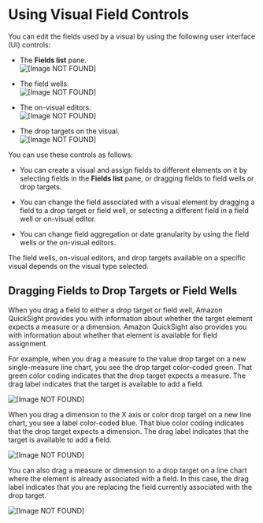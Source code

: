 # Using Visual Field Controls<a name="using-visual-field-controls"></a>

You can edit the fields used by a visual by using the following user interface \(UI\) controls:

+ The **Fields list** pane\.  
![\[Image NOT FOUND\]](http://docs.aws.amazon.com/quicksight/latest/user/images/fields-list.png)

+ The field wells\.  
![\[Image NOT FOUND\]](http://docs.aws.amazon.com/quicksight/latest/user/images/field-wells2.png)

+ The on\-visual editors\.  
![\[Image NOT FOUND\]](http://docs.aws.amazon.com/quicksight/latest/user/images/on-visual-editor.png)

+ The drop targets on the visual\.  
![\[Image NOT FOUND\]](http://docs.aws.amazon.com/quicksight/latest/user/images/drop-targets.png)

You can use these controls as follows:

+ You can create a visual and assign fields to different elements on it by selecting fields in the **Fields list** pane, or dragging fields to field wells or drop targets\.

+ You can change the field associated with a visual element by dragging a field to a drop target or field well, or selecting a different field in a field well or on\-visual editor\.

+ You can change field aggregation or date granularity by using the field wells or the on\-visual editors\.

The field wells, on\-visual editors, and drop targets available on a specific visual depends on the visual type selected\. 

## Dragging Fields to Drop Targets or Field Wells<a name="dragging-a-field"></a>

When you drag a field to either a drop target or field well, Amazon QuickSight provides you with information about whether the target element expects a measure or a dimension\. Amazon QuickSight also provides you with information about whether that element is available for field assignment\.

For example, when you drag a measure to the value drop target on a new single\-measure line chart, you see the drop target color\-coded green\. That green color coding indicates that the drop target expects a measure\. The drag label indicates that the target is available to add a field\. 

![\[Image NOT FOUND\]](http://docs.aws.amazon.com/quicksight/latest/user/images/drop-target1.png)

When you drag a dimension to the X axis or color drop target on a new line chart, you see a label color\-coded blue\. That blue color coding indicates that the drop target expects a dimension\. The drag label indicates that the target is available to add a field\. 

![\[Image NOT FOUND\]](http://docs.aws.amazon.com/quicksight/latest/user/images/drop-target2.png)

You can also drag a measure or dimension to a drop target on a line chart where the element is already associated with a field\. In this case, the drag label indicates that you are replacing the field currently associated with the drop target\. 

![\[Image NOT FOUND\]](http://docs.aws.amazon.com/quicksight/latest/user/images/drop-target-replace.png)